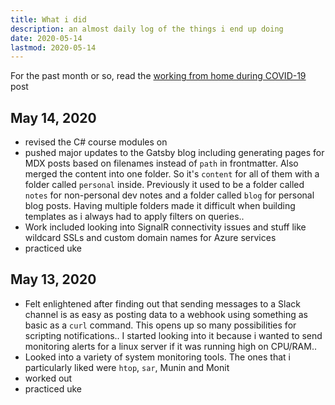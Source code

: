 ```yaml
---
title: What i did
description: an almost daily log of the things i end up doing
date: 2020-05-14
lastmod: 2020-05-14
---
```


For the past month or so, read the [working from home during COVID-19]() post

## May 14, 2020

- revised the C# course modules on []()
- pushed major updates to the Gatsby blog including generating pages for MDX posts based on filenames instead of `path` in frontmatter. Also merged the content into one folder. So it's `content` for all of them with a folder called `personal` inside. Previously it used to be a folder called `notes` for non-personal dev notes and a folder called `blog` for personal blog posts. Having multiple folders made it difficult when building templates as i always had to apply filters on queries..
- Work included looking into SignalR connectivity issues and stuff like wildcard SSLs and custom domain names for Azure services
- practiced uke

## May 13, 2020

- Felt enlightened after finding out that sending messages to a Slack channel is as easy as posting data to a webhook using something as basic as a `curl` command. This opens up so many possibilities for scripting notifications.. I started looking into it because i wanted to send monitoring alerts for a linux server if it was running high on CPU/RAM..
- Looked into a variety of system monitoring tools. The ones that i particularly liked were `htop`, `sar`, Munin and Monit
- worked out
- practiced uke
